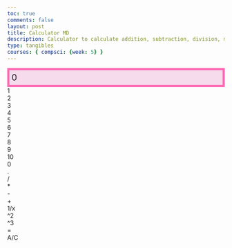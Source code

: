 ```yaml
---
toc: true
comments: false
layout: post
title: Calculator MD
description: Calculator to calculate addition, subtraction, division, multiplication, make the number a fraction of 1/x,square a number, and cube a number
type: tangibles
courses: { compsci: {week: 5} }
---
```


<style>
  .calculator-output {
    /* calulator output 
      top bar shows the results of the calculator;
      result to take up the entirety of the first row;
      span defines 4 columns and 1 row
    */
    grid-column: span 4;
    grid-row: span 1;
  
    padding: 0.25em;
    font-size: 20px;
    background-color: #f5dbeb;
    border: 5px solid hotpink;
  
    display: flex;
    align-items: center;
  }
</style>

<!-- Add a container for the animation -->
<div id="animation">
  <div class="calculator-container">
      <!--result-->
      <div class="calculator-output" id="output">0</div>
      <!--row 1-->
      <div class="calculator-number">1</div>
      <div class="calculator-number">2</div>
      <div class="calculator-number">3</div>
      <div class="calculator-number">4</div>
      <!--row 2-->
      <div class="calculator-number">5</div>
      <div class="calculator-number">6</div>
      <div class="calculator-number">7</div>
      <div class="calculator-number">8</div>
      <!--row 3-->
      <div class="calculator-number">9</div>
      <div class="calculator-number">10</div>
      <div class="calculator-number">0</div>
      <!--row 4-->
      <div class="calculator-number">.</div>
      <div class="calculator-operation">/</div>
      <div class="calculator-operation">*</div>
      <div class="calculator-operation">-</div>
      <div class="calculator-operation">+</div>
      <div class="calculator-operation">1/x</div>
      <div class="calculator-operation">^2</div>
      <div class="calculator-operation">^3</div>
      <div class="calculator-equals">=</div>
      <div class="calculator-clear">A/C</div>
      <!--row 5-->
  </div>
</div>

<!-- JavaScript (JS) implementation of the calculator. -->
<script>
  // initialize important variables to manage calculations
  var firstNumber = null;
  var operator = null;
  var nextReady = true;
  // build objects containing key elements
  const output = document.getElementById("output");
  const numbers = document.querySelectorAll(".calculator-number");
  const operations = document.querySelectorAll(".calculator-operation");
  const clear = document.querySelectorAll(".calculator-clear");
  const equals = document.querySelectorAll(".calculator-equals");

  // Number buttons listener
  numbers.forEach(button => {
    button.addEventListener("click", function() {
      number(button.textContent);
    });
  });

  // Number action
  function number (value) { // function to input numbers into the calculator
      if (value != ".") {
          if (nextReady == true) { // nextReady is used to tell the computer when the user is going to input a completely new number
              output.innerHTML = value;
              if (value != "0") { // if statement to ensure that there are no multiple leading zeroes
                  nextReady = false;
              }
          } else {
              output.innerHTML = output.innerHTML + value; // concatenation is used to add the numbers to the end of the input
          }
      } else { // special case for adding a decimal; can't have two decimals
          if (output.innerHTML.indexOf(".") == -1) {
              output.innerHTML = output.innerHTML + value;
              nextReady = false;
          }
      }
  }

  // Operation buttons listener
  operations.forEach(button => {
    button.addEventListener("click", function() {
      operation(button.textContent);
    });
  });

  // Operator action
  function operation (choice) { // function to input operations into the calculator
      if (firstNumber == null) { // once the operation is chosen, the displayed number is stored into the variable firstNumber
          firstNumber = parseInt(output.innerHTML);
          nextReady = true;
          operator = choice;
          return; // exits function
      }
      // occurs if there is already a number stored in the calculator
      firstNumber = calculate(firstNumber, parseFloat(output.innerHTML)); 
      operator = choice;
      output.innerHTML = firstNumber.toString();
      nextReady = true;
  }

  // Calculator
  function calculate (first, second) { // function to calculate the result of the equation
      let result = 0;
      switch (operator) {
          case "+":
              result = first + second;
              break;
          case "-":
              result = first - second;
              break;
          case "*":
              result = first * second;
              break;
          case "/":
              result = first / second;
              break;
          case "^2": 
              result = first * first;
              break; 
          case "^3":
              result = first * first * first;
              break;
          case "1/x":
              result = 1 / first;
              break;
          default: 
              break;
      }
      return result;
  }

  // Equals button listener
  equals.forEach(button => {
    button.addEventListener("click", function() {
      equal();
    });
  });

  // Equal action
  function equal () { // function used when the equals button is clicked; calculates equation and displays it
      firstNumber = calculate(firstNumber, parseFloat(output.innerHTML));
      output.innerHTML = firstNumber.toString();
      nextReady = true;
  }

  // Clear button listener
  clear.forEach(button => {
    button.addEventListener("click", function() {
      clearCalc();
    });
  });

  // A/C action
  function clearCalc () { // clears calculator
      firstNumber = null;
      output.innerHTML = "0";
      nextReady = true;
  }
</script>

<!-- 
Vanta animations just for fun, load JS onto the page
-->
<script src="{{site.baseurl}}/assets/js/three.r119.min.js"></script>
<script src="{{site.baseurl}}/assets/js/vanta.halo.min.js"></script>


<script>
// setup vanta scripts as functions
var vantaInstances = {
  halo: VANTA.HALO,
  birds: VANTA.BIRDS,
  net: VANTA.NET,
  rings: VANTA.RINGS
};

// obtain a random vanta function
var vantaInstance = vantaInstances[Object.keys(vantaInstances)[Math.floor(Math.random() * Object.keys(vantaInstances).length)]];

// run the animation
vantaInstance({
  el: "#animation",
  mouseControls: true,
  touchControls: true,
  gyroControls: false
});
</script>